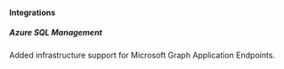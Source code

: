 
#### Integrations

##### Azure SQL Management

Added infrastructure support for Microsoft Graph Application Endpoints.